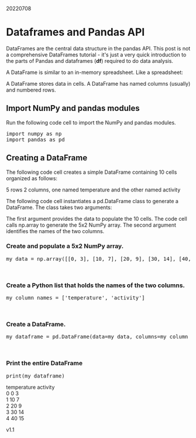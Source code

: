 20220708

# Dataframes and Pandas API

DataFrames are the central data structure in the pandas API. This post is not a comprehensive DataFrames tutorial - it's just a very quick introduction to the parts of Pandas and dataframes (<b>df</b>) required to do data analysis.

A DataFrame is similar to an in-memory spreadsheet. Like a spreadsheet:

A DataFrame stores data in cells.
A DataFrame has named columns (usually) and numbered rows.


## Import NumPy and pandas modules

Run the following code cell to import the NumPy and pandas modules.

<pre>
import numpy as np
import pandas as pd
</pre>



## Creating a DataFrame

The following code cell creates a simple DataFrame containing 10 cells organized as follows:

5 rows
2 columns, one named temperature and the other named activity

The following code cell instantiates a pd.DataFrame class to generate a DataFrame. The class takes two arguments:

The first argument provides the data to populate the 10 cells. The code cell calls np.array to generate the 5x2 NumPy array.
The second argument identifies the names of the two columns.

### Create and populate a 5x2 NumPy array.

<pre>my_data = np.array([[0, 3], [10, 7], [20, 9], [30, 14], [40, 15]])</pre>

​

### Create a Python list that holds the names of the two columns.

<pre>my_column_names = ['temperature', 'activity']</pre>

​

### Create a DataFrame.

<pre>my_dataframe = pd.DataFrame(data=my_data, columns=my_column_names)</pre>

​

### Print the entire DataFrame

<pre>print(my_dataframe)</pre>

   temperature  activity<br>
0            0         3<br>
1           10         7<br>
2           20         9<br>
3           30        14<br>
4           40        15<br>







v1.1

